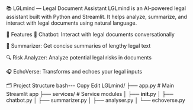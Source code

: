 📚 LGLmind — Legal Document Assistant
LGLmind is an AI-powered legal assistant built with Python and Streamlit. It helps analyze, summarize, and interact with legal documents using natural language.

🚀 Features
🧠 Chatbot: Interact with legal documents conversationally

📄 Summarizer: Get concise summaries of lengthy legal text

🔍 Risk Analyzer: Analyze potential legal risks in documents

🎧 EchoVerse: Transforms and echoes your legal inputs

🗂️ Project Structure
bash---
Copy
Edit
LGLmind/
├── app.py                   # Main Streamlit app
├── services/                # Service modules
│   ├── __init__.py
│   ├── chatbot.py
│   ├── summarizer.py
│   ├── analyser.py
│   └── echoverse.py
